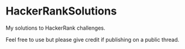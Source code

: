 # HackerRankSolutions
My solutions to HackerRank challenges.

Feel free to use but please give credit if publishing on a public thread.
